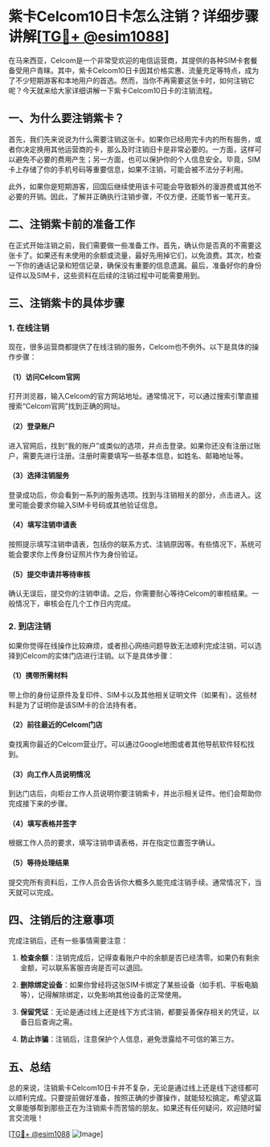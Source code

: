 # 紫卡Celcom10日卡怎么注销？详细步骤讲解[[TG💪+ @esim1088](https://t.me/s/esim1088)]

在马来西亚，Celcom是一个非常受欢迎的电信运营商，其提供的各种SIM卡套餐备受用户青睐。其中，紫卡Celcom10日卡因其价格实惠、流量充足等特点，成为了不少短期游客和本地用户的首选。然而，当你不再需要这张卡时，如何注销它呢？今天就来给大家详细讲解一下紫卡Celcom10日卡的注销流程。

## 一、为什么要注销紫卡？

首先，我们先来说说为什么需要注销这张卡。如果你已经用完卡内的所有服务，或者你决定换用其他运营商的卡，那么及时注销旧卡是非常必要的。一方面，这样可以避免不必要的费用产生；另一方面，也可以保护你的个人信息安全。毕竟，SIM卡上存储了你的手机号码等重要信息，如果不注销，可能会被不法分子利用。

此外，如果你是短期游客，回国后继续使用该卡可能会导致额外的漫游费或其他不必要的开销。因此，了解并正确执行注销步骤，不仅方便，还能节省一笔开支。

## 二、注销紫卡前的准备工作

在正式开始注销之前，我们需要做一些准备工作。首先，确认你是否真的不需要这张卡了。如果还有未使用的余额或流量，最好先用掉它们，以免浪费。其次，检查一下你的通话记录和短信记录，确保没有重要的信息遗漏。最后，准备好你的身份证件以及SIM卡，这些资料在后续的注销过程中可能需要用到。

## 三、注销紫卡的具体步骤

### 1. 在线注销

现在，很多运营商都提供了在线注销的服务，Celcom也不例外。以下是具体的操作步骤：

#### （1）访问Celcom官网

打开浏览器，输入Celcom的官方网站地址。通常情况下，可以通过搜索引擎直接搜索“Celcom官网”找到正确的网址。

#### （2）登录账户

进入官网后，找到“我的账户”或类似的选项，并点击登录。如果你还没有注册过账户，需要先进行注册。注册时需要填写一些基本信息，如姓名、邮箱地址等。

#### （3）选择注销服务

登录成功后，你会看到一系列的服务选项。找到与注销相关的部分，点击进入。这里可能会要求你输入SIM卡号码或其他验证信息。

#### （4）填写注销申请表

按照提示填写注销申请表，包括你的联系方式、注销原因等。有些情况下，系统可能会要求你上传身份证照片作为身份验证。

#### （5）提交申请并等待审核

确认无误后，提交你的注销申请。之后，你需要耐心等待Celcom的审核结果。一般情况下，审核会在几个工作日内完成。

### 2. 到店注销

如果你觉得在线操作比较麻烦，或者担心网络问题导致无法顺利完成注销，可以选择到Celcom的实体门店进行注销。以下是具体步骤：

#### （1）携带所需材料

带上你的身份证原件及复印件、SIM卡以及其他相关证明文件（如果有）。这些材料是为了证明你是该SIM卡的合法持有者。

#### （2）前往最近的Celcom门店

查找离你最近的Celcom营业厅。可以通过Google地图或者其他导航软件轻松找到。

#### （3）向工作人员说明情况

到达门店后，向柜台工作人员说明你要注销紫卡，并出示相关证件。他们会帮助你完成接下来的步骤。

#### （4）填写表格并签字

根据工作人员的要求，填写注销申请表格，并在指定位置签字确认。

#### （5）等待处理结果

提交完所有资料后，工作人员会告诉你大概多久能完成注销手续。通常情况下，当天就可以完成。

## 四、注销后的注意事项

完成注销后，还有一些事情需要注意：

1. **检查余额**：注销完成后，记得查看账户中的余额是否已经清零。如果仍有剩余金额，可以联系客服咨询是否可以退回。

2. **删除绑定设备**：如果你曾经将这张SIM卡绑定了某些设备（如手机、平板电脑等），记得解除绑定，以免影响其他设备的正常使用。

3. **保留凭证**：无论是通过线上还是线下方式注销，都要妥善保存相关的凭证，以备日后查询之需。

4. **防止诈骗**：注销后，注意保护个人信息，避免泄露给不可信的第三方。

## 五、总结

总的来说，注销紫卡Celcom10日卡并不复杂，无论是通过线上还是线下途径都可以顺利完成。只要提前做好准备，按照正确的步骤操作，就能轻松搞定。希望这篇文章能够帮到那些正在为注销紫卡而苦恼的朋友。如果还有任何疑问，欢迎随时留言交流哦！

[[TG💪+ @esim1088](https://t.me/s/esim1088) ![Image](https://i.postimg.cc/4NQfJmqS/Snipaste-2025-05-13-00-14-12.png)]